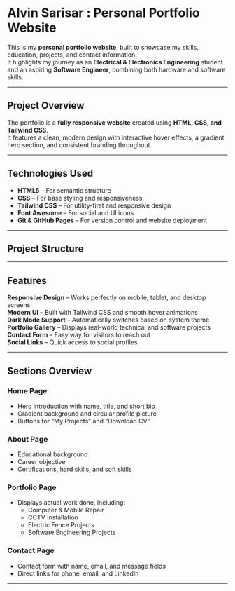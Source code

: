 #  Alvin Sarisar : Personal Portfolio Website

This is my **personal portfolio website**, built to showcase my skills, education, projects, and contact information.  
It highlights my journey as an **Electrical & Electronics Engineering** student and an aspiring **Software Engineer**, combining both hardware and software skills.

---

##  Project Overview

The portfolio is a **fully responsive website** created using **HTML, CSS, and Tailwind CSS**.  
It features a clean, modern design with interactive hover effects, a gradient hero section, and consistent branding throughout.

---

##  Technologies Used

- **HTML5** – For semantic structure  
- **CSS** – For base styling and responsiveness  
- **Tailwind CSS** – For utility-first and responsive design  
- **Font Awesome** – For social and UI icons  
- **Git & GitHub Pages** – For version control and website deployment  

---

##  Project Structure

---

## Features

**Responsive Design** – Works perfectly on mobile, tablet, and desktop screens  
 **Modern UI** – Built with Tailwind CSS and smooth hover animations  
 **Dark Mode Support** – Automatically switches based on system theme  
**Portfolio Gallery** – Displays real-world technical and software projects  
 **Contact Form** – Easy way for visitors to reach out  
 **Social Links** – Quick access to social profiles  

---

## Sections Overview

###  Home Page
- Hero introduction with name, title, and short bio  
- Gradient background and circular profile picture  
- Buttons for “My Projects” and “Download CV”

###  About Page
- Educational background  
- Career objective  
- Certifications, hard skills, and soft skills  

###  Portfolio Page
- Displays actual work done, including:
  - Computer & Mobile Repair  
  - CCTV Installation  
  - Electric Fence Projects  
  - Software Engineering Projects  

###  Contact Page
- Contact form with name, email, and message fields  
- Direct links for phone, email, and LinkedIn  

---


